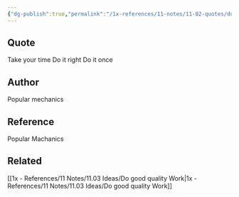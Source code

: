 ```yaml
---
{"dg-publish":true,"permalink":"/1x-references/11-notes/11-02-quotes/do-it-right-popular-mechanics/","title":"Do it right - Popular Mechanics","created":"2024-07-03T16:53:58.856+03:00","updated":"2024-07-03T16:53:58.856+03:00"}
---
```



## Quote
Take your time
Do it right
Do it once

## Author
Popular mechanics

## Reference
Popular Machanics

## Related
[[1x - References/11 Notes/11.03 Ideas/Do good quality Work\|1x - References/11 Notes/11.03 Ideas/Do good quality Work]]